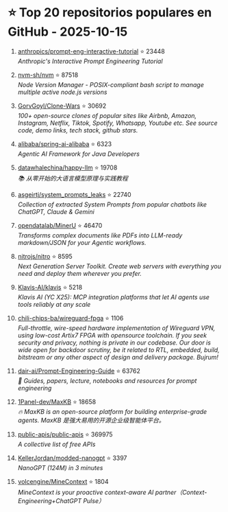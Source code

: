 # ⭐ Top 20 repositorios populares en GitHub - 2025-10-15

1. [anthropics/prompt-eng-interactive-tutorial](https://github.com/anthropics/prompt-eng-interactive-tutorial) ⭐ 23448  
   _Anthropic's Interactive Prompt Engineering Tutorial_

2. [nvm-sh/nvm](https://github.com/nvm-sh/nvm) ⭐ 87518  
   _Node Version Manager - POSIX-compliant bash script to manage multiple active node.js versions_

3. [GorvGoyl/Clone-Wars](https://github.com/GorvGoyl/Clone-Wars) ⭐ 30692  
   _100+ open-source clones of popular sites like Airbnb, Amazon, Instagram, Netflix, Tiktok, Spotify, Whatsapp, Youtube etc. See source code, demo links, tech stack, github stars._

4. [alibaba/spring-ai-alibaba](https://github.com/alibaba/spring-ai-alibaba) ⭐ 6323  
   _Agentic AI Framework for Java Developers_

5. [datawhalechina/happy-llm](https://github.com/datawhalechina/happy-llm) ⭐ 19708  
   _📚 从零开始的大语言模型原理与实践教程_

6. [asgeirtj/system_prompts_leaks](https://github.com/asgeirtj/system_prompts_leaks) ⭐ 22740  
   _Collection of extracted System Prompts from popular chatbots like ChatGPT, Claude & Gemini_

7. [opendatalab/MinerU](https://github.com/opendatalab/MinerU) ⭐ 46470  
   _Transforms complex documents like PDFs into LLM-ready markdown/JSON for your Agentic workflows._

8. [nitrojs/nitro](https://github.com/nitrojs/nitro) ⭐ 8595  
   _Next Generation Server Toolkit. Create web servers with everything you need and deploy them wherever you prefer._

9. [Klavis-AI/klavis](https://github.com/Klavis-AI/klavis) ⭐ 5218  
   _Klavis AI (YC X25): MCP integration platforms that let AI agents use tools reliably at any scale_

10. [chili-chips-ba/wireguard-fpga](https://github.com/chili-chips-ba/wireguard-fpga) ⭐ 1106  
   _Full-throttle, wire-speed hardware implementation of Wireguard VPN, using low-cost Artix7 FPGA with opensource toolchain. If you seek security and privacy, nothing is private in our codebase. Our door is wide open for backdoor scrutiny, be it related to RTL, embedded, build, bitstream or any other aspect of design and delivery package. Bujrum!_

11. [dair-ai/Prompt-Engineering-Guide](https://github.com/dair-ai/Prompt-Engineering-Guide) ⭐ 63762  
   _🐙 Guides, papers, lecture, notebooks and resources for prompt engineering_

12. [1Panel-dev/MaxKB](https://github.com/1Panel-dev/MaxKB) ⭐ 18658  
   _🔥 MaxKB is an open-source platform for building enterprise-grade agents. MaxKB 是强大易用的开源企业级智能体平台。_

13. [public-apis/public-apis](https://github.com/public-apis/public-apis) ⭐ 369975  
   _A collective list of free APIs_

14. [KellerJordan/modded-nanogpt](https://github.com/KellerJordan/modded-nanogpt) ⭐ 3397  
   _NanoGPT (124M) in 3 minutes_

15. [volcengine/MineContext](https://github.com/volcengine/MineContext) ⭐ 1804  
   _MineContext is your proactive context-aware AI partner（Context-Engineering+ChatGPT Pulse）_


<!-- Última actualización: 2025-10-15T08:05:58.507566 UTC -->